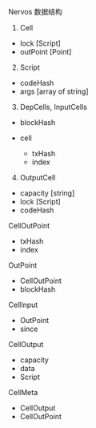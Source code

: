 Nervos 数据结构

1. Cell  

* lock      [Script]
* outPoint  [Point]

2. Script

* codeHash
* args       [array of string]

3. DepCells, InputCells

* blockHash
* cell 

  * txHash
  * index
  
4. OutputCell

* capacity   [string]
* lock       [Script]
* codeHash


CellOutPoint 

* txHash
* index

OutPoint

* CellOutPoint
* blockHash

CellInput

* OutPoint
* since

CellOutput

* capacity
* data
* Script

CellMeta

* CellOutput
* CellOutPoint
